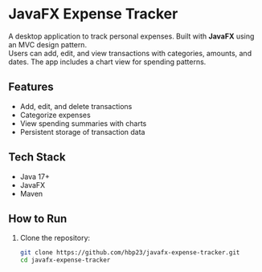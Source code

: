 # JavaFX Expense Tracker

A desktop application to track personal expenses. Built with **JavaFX** using an MVC design pattern.  
Users can add, edit, and view transactions with categories, amounts, and dates. The app includes a chart view for spending patterns.

## Features
- Add, edit, and delete transactions
- Categorize expenses
- View spending summaries with charts
- Persistent storage of transaction data

## Tech Stack
- Java 17+
- JavaFX
- Maven

## How to Run
1. Clone the repository:
   ```bash
   git clone https://github.com/hbp23/javafx-expense-tracker.git
   cd javafx-expense-tracker
